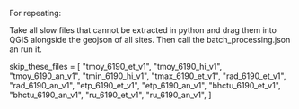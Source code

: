 For repeating:

Take all slow files that cannot be extracted in python and drag them into QGIS alongside the geojson of all sites.
Then call the batch_processing.json an run it.

skip_these_files = [
    "tmoy_6190_et_v1",
    "tmoy_6190_hi_v1",
    "tmoy_6190_an_v1",
    "tmin_6190_hi_v1",
    "tmax_6190_et_v1",
    "rad_6190_et_v1",
    "rad_6190_an_v1",
    "etp_6190_et_v1",
    "etp_6190_an_v1",
    "bhctu_6190_et_v1",
    "bhctu_6190_an_v1",
    "ru_6190_et_v1",
    "ru_6190_an_v1",
]

